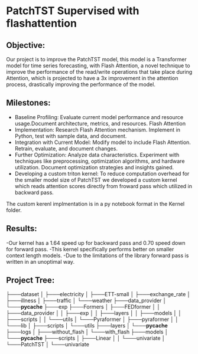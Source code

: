 # PatchTST Supervised with flashattention

## Objective:
Our project is to improve the PatchTST model, this model is a Transformer model for time series forecasting, with Flash Attention, a novel technique to improve the performance of the read/write operations that take place during Attention, which is projected to have a 3x improvement in the attention process, drastically improving the performance of the model.


## Milestones:
 - Baseline Profiling:
    Evaluate current model performance and resource usage.Document architecture, metrics, and resources. Flash Attention
 - Implementation:
    Research Flash Attention mechanism. Implement in Python, test with sample data, and document.
 - Integration with Current Model:
    Modify model to include Flash Attention. Retrain, evaluate, and document changes.
 - Further Optimization:
    Analyze data characteristics. Experiment with techniques like preprocessing, optimization algorithms, and hardware utilization. Document optimization strategies and insights gained.  
 - Developing a custom triton kernel:
    To reduce computation overhead for the smaller model size of PatchTST we developed a custom kernel which reads attention scores directly from froward pass which utilized in backward pass.

The custom kerenl implmentation is in a py notebook format in the Kernel folder.

## Results:
  -Our kernel has a 1.64 speed up for backward pass and 0.70 speed down for forward pass. 
  -This kernel specifically performs better on smaller context length models.
  -Due to the limitations of the library forward pass is written in an unoptimal way.

## Project Tree:
├───dataset
│   ├───electricity
│   ├───ETT-small
│   ├───exchange_rate
│   ├───illness
│   ├───traffic
│   └───weather
├───data_provider
│   └───__pycache__
├───exp
├───Formers
│   ├───FEDformer
│   │   ├───data_provider
│   │   ├───exp
│   │   ├───layers
│   │   ├───models
│   │   ├───scripts
│   │   └───utils
│   └───Pyraformer
│       ├───pyraformer
│       │   └───lib
│       ├───scripts
│       └───utils
├───layers
│   └───__pycache__
├───logs
│   ├───without_flash
│   └───with_flash
├───models
│   └───__pycache__
├───scripts
│   ├───Linear
│   │   └───univariate
│   └───PatchTST
│       └───univariate
